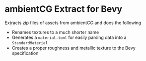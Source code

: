 # ambientCG Extract for Bevy
Extracts zip files of assets from ambientCG
and does the following
- Renames textures to a much shorter name
- Generates a `material.toml` for easily parsing data into a `StandardMaterial`
- Creates a proper roughness and metallic texture to the Bevy specification
